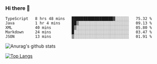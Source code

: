 ### Hi there 👋

<!--START_SECTION:waka-->
```text
TypeScript   8 hrs 48 mins   ██████████████████▓░░░░░░   75.32 % 
Java         1 hr 4 mins     ██▒░░░░░░░░░░░░░░░░░░░░░░   09.13 % 
XML          40 mins         █▒░░░░░░░░░░░░░░░░░░░░░░░   05.80 % 
Markdown     24 mins         █░░░░░░░░░░░░░░░░░░░░░░░░   03.47 % 
JSON         13 mins         ▒░░░░░░░░░░░░░░░░░░░░░░░░   01.91 % 
```
<!--END_SECTION:waka-->


![Anurag's github stats](https://github-readme-stats.vercel.app/api?username=DepickereSven&show_icons=true&theme=tokyonight)

[![Top Langs](https://github-readme-stats.vercel.app/api/top-langs/?username=DepickereSven&layout=compact)](https://github.com/anuraghazra/github-readme-stats)


<!--
**DepickereSven/DepickereSven** is a ✨ _special_ ✨ repository because its `README.md` (this file) appears on your GitHub profile.

Here are some ideas to get you started:

- 🔭 I’m currently working on ...
- 🌱 I’m currently learning ...
- 👯 I’m looking to collaborate on ...
- 🤔 I’m looking for help with ...
- 💬 Ask me about ...
- 📫 How to reach me: ...
- 😄 Pronouns: ...
- ⚡ Fun fact: ...
-->

